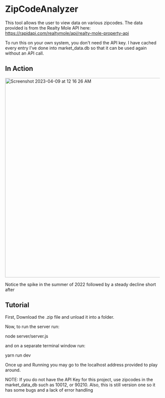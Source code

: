 # ZipCodeAnalyzer
This tool allows the user to view data on various zipcodes. The data provided is from the Realty Mole API here: https://rapidapi.com/realtymole/api/realty-mole-property-api

To run this on your own system, you don't need the API key. I have cached every entry I've done into market_data.db so that it can be used again without an API call.

## In Action

<img width="648" alt="Screenshot 2023-04-09 at 12 16 26 AM" src="https://user-images.githubusercontent.com/67870706/230754127-3dd845ca-3d84-4322-962d-ea3bf688d753.png">

Notice the spike in the summer of 2022 followed by a steady decline short after



## Tutorial
First, Download the .zip file and unload it into a folder.

Now, to run the server run: 

node server/server.js



and on a separate terminal window run:

yarn run dev

Once up and Running you may go to the localhost address provided to play around. 

NOTE: If you do not have the API Key for this project, use zipcodes in the market_data_db such as 10012, or 90210. Also, this is still version one so it has some bugs and a lack of error handling

